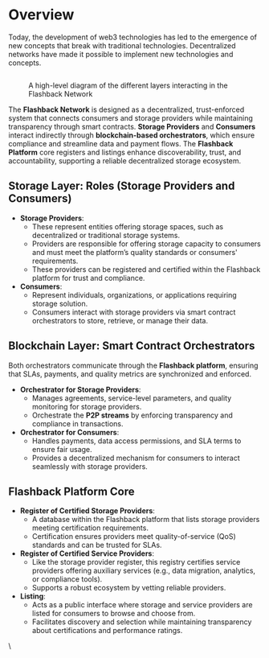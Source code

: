 # Overview

Today, the development of web3 technologies has led to the emergence of new concepts that break with traditional technologies. Decentralized networks have made it possible to implement new technologies and concepts.

<figure><img src="../../../.gitbook/assets/Flashback_diagram (1).svg" alt=""><figcaption><p>A high-level diagram of the different layers interacting in the Flashback Network</p></figcaption></figure>

The **Flashback Network** is designed as a decentralized, trust-enforced system that connects consumers and storage providers while maintaining transparency through smart contracts. **Storage Providers** and **Consumers** interact indirectly through **blockchain-based orchestrators**, which ensure compliance and streamline data and payment flows. The **Flashback Platform** core registers and listings enhance discoverability, trust, and accountability, supporting a reliable decentralized storage ecosystem.

## **Storage Layer: Roles (Storage Providers and Consumers)**

* **Storage Providers**:&#x20;
  * These represent entities offering storage spaces, such as decentralized or traditional storage systems.&#x20;
  * Providers are responsible for offering storage capacity to consumers and must meet the platform’s quality standards or consumers' requirements.&#x20;
  * These providers can be registered and certified within the Flashback platform for trust and compliance.
* **Consumers**:
  * Represent individuals, organizations, or applications requiring storage solution.&#x20;
  * Consumers interact with storage providers via smart contract orchestrators to store, retrieve, or manage their data.

## **Blockchain Layer: Smart Contract Orchestrators**

Both orchestrators communicate through the **Flashback platform**, ensuring that SLAs, payments, and quality metrics are synchronized and enforced.

* **Orchestrator for Storage Providers**:
  * Manages agreements, service-level parameters, and quality monitoring for storage providers.
  * Orchestrate the **P2P streams** by enforcing transparency and compliance in transactions.
* **Orchestrator for Consumers**:
  * Handles payments, data access permissions, and SLA terms to ensure fair usage.
  * Provides a decentralized mechanism for consumers to interact seamlessly with storage providers.

## **Flashback Platform Core**

* **Register of Certified Storage Providers**:
  * A database within the Flashback platform that lists storage providers meeting certification requirements.
  * Certification ensures providers meet quality-of-service (QoS) standards and can be trusted for SLAs.
* **Register of Certified Service Providers**:
  * Like the storage provider register, this registry certifies service providers offering auxiliary services (e.g., data migration, analytics, or compliance tools).
  * Supports a robust ecosystem by vetting reliable providers.
* **Listing**:
  * Acts as a public interface where storage and service providers are listed for consumers to browse and choose from.
  * Facilitates discovery and selection while maintaining transparency about certifications and performance ratings.

\
